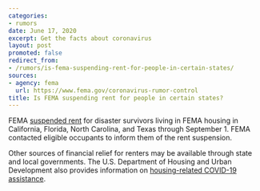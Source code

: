 ```yaml
---
categories:
- rumors
date: June 17, 2020
excerpt: Get the facts about coronavirus
layout: post
promoted: false
redirect_from:
- /rumors/is-fema-suspending-rent-for-people-in-certain-states/
sources:
- agency: fema
  url: https://www.fema.gov/coronavirus-rumor-control
title: Is FEMA suspending rent for people in certain states?
---
```


FEMA [suspended rent](https://www.fema.gov/news-release/20200726/fema-announces-rent-suspension-disaster-survivors) for disaster survivors living in FEMA housing in California, Florida, North Carolina, and Texas through September 1. FEMA contacted eligible occupants to inform them of the rent suspension.

Other sources of financial relief for renters may be available through state and local governments. The U.S. Department of Housing and Urban Development also provides information on [housing-related COVID-19 assistance](https://www.hud.gov/coronavirus).
